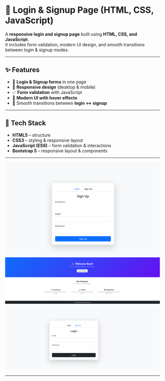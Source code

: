 # 🔐 Login & Signup Page (HTML, CSS, JavaScript)

A **responsive login and signup page** built using **HTML, CSS, and JavaScript**.  
It includes form validation, modern UI design, and smooth transitions between login & signup modes.

---

## ✨ Features
- 🔑 **Login & Signup forms** in one page  
- 📱 **Responsive design** (desktop & mobile)  
- ✅ **Form validation** with JavaScript  
- 🎨 **Modern UI with hover effects**  
- 🔄 Smooth transitions between **login ↔ signup**  

---

## 🧰 Tech Stack
- **HTML5** – structure  
- **CSS3** – styling & responsive layout  
- **JavaScript (ES6)** – form validation & interactions  
- **Bootstrap 5** – responsive layout & components 

---

<img src="assets/img/brave_screenshot (1).png"> 

<img src="assets/img/brave_screenshot (2).png"> 

<img src="assets/img/brave_screenshot.png"> 

---
